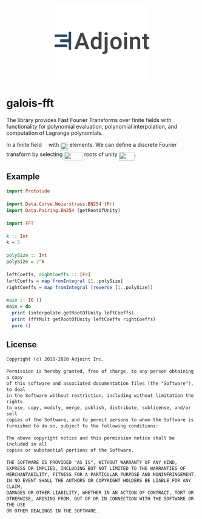 <p align="center">
<a href="https://www.adjoint.io">
  <img width="250" src="./.assets/adjoint.png" alt="Adjoint Logo" />
</a>
</p>

# galois-fft

The library provides Fast Fourier Transforms over finite fields with
functionality for polynomial evaluation, polynomial interpolation, and
computation of Lagrange polynomials.

In a finite field <img src="/tex/2d4c6ac334688c42fb4089749e372345.svg?invert_in_darkmode&sanitize=true" align=middle width=10.045686749999991pt height=22.648391699999998pt/> with <img src="/tex/f46a5c3deaad97e010fdb1e011e7d93c.svg?invert_in_darkmode&sanitize=true" align=middle width=19.88405924999999pt height=21.839370299999988pt/> elements. We can define a discrete Fourier
transform by selecting <img src="/tex/1683127d6422f667f0fd702f2d9f7d89.svg?invert_in_darkmode&sanitize=true" align=middle width=49.01637509999998pt height=21.839370299999988pt/> roots of unity <img src="/tex/6040a26fde3c8575b728674f140bf80a.svg?invert_in_darkmode&sanitize=true" align=middle width=40.95873044999998pt height=22.648391699999998pt/>.

## Example

```haskell
import Protolude

import Data.Curve.Weierstrass.BN254 (Fr)
import Data.Pairing.BN254 (getRootOfUnity)

import FFT

k :: Int
k = 5

polySize :: Int
polySize = 2^k

leftCoeffs, rightCoeffs :: [Fr]
leftCoeffs = map fromIntegral [1..polySize]
rightCoeffs = map fromIntegral (reverse [1..polySize])

main :: IO ()
main = do
  print (interpolate getRootOfUnity leftCoeffs)
  print (fftMult getRootOfUnity leftCoeffs rightCoeffs)
  pure ()
```

## License

```
Copyright (c) 2018-2020 Adjoint Inc.

Permission is hereby granted, free of charge, to any person obtaining a copy
of this software and associated documentation files (the "Software"), to deal
in the Software without restriction, including without limitation the rights
to use, copy, modify, merge, publish, distribute, sublicense, and/or sell
copies of the Software, and to permit persons to whom the Software is
furnished to do so, subject to the following conditions:

The above copyright notice and this permission notice shall be included in all
copies or substantial portions of the Software.

THE SOFTWARE IS PROVIDED "AS IS", WITHOUT WARRANTY OF ANY KIND,
EXPRESS OR IMPLIED, INCLUDING BUT NOT LIMITED TO THE WARRANTIES OF
MERCHANTABILITY, FITNESS FOR A PARTICULAR PURPOSE AND NONINFRINGEMENT.
IN NO EVENT SHALL THE AUTHORS OR COPYRIGHT HOLDERS BE LIABLE FOR ANY CLAIM,
DAMAGES OR OTHER LIABILITY, WHETHER IN AN ACTION OF CONTRACT, TORT OR
OTHERWISE, ARISING FROM, OUT OF OR IN CONNECTION WITH THE SOFTWARE OR THE USE
OR OTHER DEALINGS IN THE SOFTWARE.
```

